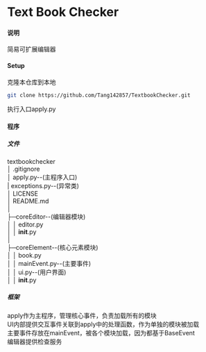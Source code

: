 Text Book Checker
===
#### 说明

简易可扩展编辑器

#### Setup

克隆本仓库到本地  
```bash
git clone https://github.com/Tang142857/TextbookChecker.git
```
执行入口apply.py  

#### 程序

##### 文件

textbookchecker  
│  .gitignore  
│  apply.py--(主程序入口)  
|  exceptions.py--(异常类)  
│  LICENSE  
│  README.md  
│  
├─coreEditor--(编辑器模块)  
│  │  editor.py  
│  │  __init__.py  
│  
├─coreElement--(核心元素模块)  
│  │  book.py  
│  │  mainEvent.py--(主要事件)  
│  │  ui.py--(用户界面)  
│  │  __init__.py  

##### 框架
apply作为主程序，管理核心事件，负责加载所有的模块  
UI内部提供交互事件关联到apply中的处理函数，作为单独的模块被加载  
主要事件存放在mainEvent，被各个模块加载，因为都基于BaseEvent  
编辑器提供检查服务  